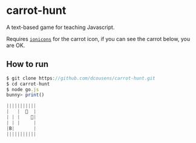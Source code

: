 # carrot-hunt
A text-based game for teaching Javascript.

Requires [`ionicons`](http://ionicons.com/) for the carrot icon, if you can see the carrot below, you are OK.

## How to run
``` javascript
$ git clone https://github.com/dcousens/carrot-hunt.git
$ cd carrot-hunt
$ node go.js
bunny> print()

|||||||||||
|   |    |
| | |    |
| | |     |
|B|       |
|||||||||||
```
